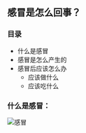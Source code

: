 ## 感冒是怎么回事？

### 目录

- 什么是感冒
- 感冒是怎么产生的
- 感冒后应该怎么办
  - 应该做什么
  - 应该吃什么

### 什么是感冒：

![感冒](C:/Users/zheng/Pictures/保存/感冒.png)